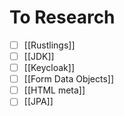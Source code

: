 # To Research
- [ ] [[Rustlings]]
- [ ] [[JDK]]
- [ ] [[Keycloak]]
- [ ] [[Form Data Objects]]
- [ ] [[HTML meta]]
- [ ] [[JPA]]
